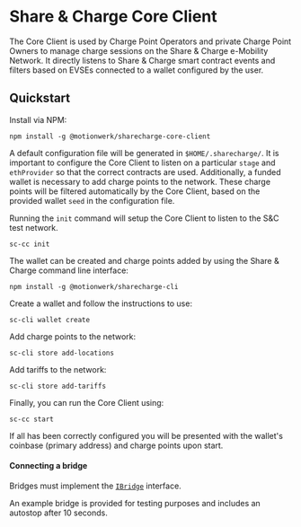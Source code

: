 # Share & Charge Core Client

The Core Client is used by Charge Point Operators and private Charge Point Owners to manage charge sessions on the Share & Charge e-Mobility Network.
It directly listens to Share & Charge smart contract events and filters based on EVSEs connected to a wallet configured by the user.  

## Quickstart

Install via NPM:
```
npm install -g @motionwerk/sharecharge-core-client
```

A default configuration file will be generated in `$HOME/.sharecharge/`. It is important to configure the Core Client to listen on a particular `stage` and `ethProvider` so that the correct contracts are used. Additionally, a funded wallet is necessary to add charge points to the network. These charge points will be filtered automatically by the Core Client, based on the provided wallet `seed` in the configuration file.

Running the `init` command will setup the Core Client to listen to the S&C test network.
```
sc-cc init
```

The wallet can be created and charge points added by using the Share & Charge command line interface:
```
npm install -g @motionwerk/sharecharge-cli
```

Create a wallet and follow the instructions to use:
```
sc-cli wallet create
```

Add charge points to the network:
```
sc-cli store add-locations
```

Add tariffs to the network:
```
sc-cli store add-tariffs
```

Finally, you can run the Core Client using:
```
sc-cc start
```

If all has been correctly configured you will be presented with the wallet's coinbase (primary address) and charge points upon start. 

#### Connecting a bridge

Bridges must implement the [`IBridge`](https://github.com/motionwerkGmbH/sharecharge-core-client/blob/develop/src/interfaces/iBridge.ts) interface.

An example bridge is provided for testing purposes and includes an autostop after 10 seconds.
